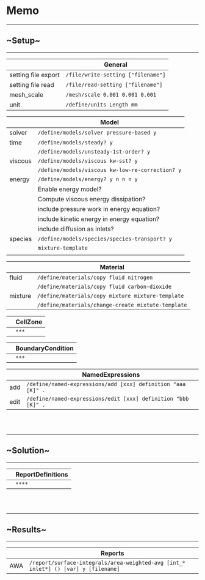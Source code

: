 # Memo

---

## ~Setup~

---

|                     | General                            |
| ------------------- | ---------------------------------- |
| setting file export | `/file/write-setting ["filename"]` |
| setting file read   | `/file/read-setting ["filename"]`  |
| mesh_scale          | `/mesh/scale 0.001 0.001 0.001`    |
| unit                | `/define/units Length mm`          |

|         | Model                                            |
| ------- | ------------------------------------------------ |
| solver  | `/define/models/solver pressure-based y`         |
| time    | `/define/models/steady? y`                       |
|         | `/define/models/unsteady-1st-order? y`           |
| viscous | `/define/models/viscous kw-sst? y`               |
|         | `/define/models/viscous kw-low-re-correction? y` |
| energy  | `/define/models/energy? y n n n y`               |
|         | Enable energy model?                             |
|         | Compute viscous energy dissipation?              |
|         | include pressure work in energy equation?        |
|         | include kinetic energy in energy equation?       |
|         | include diffusion as inlets?                     |
| species | `/define/models/species/species-transport? y`    |
|         | `mixture-template`                               |
|         |                                                  |

|         | Material                                           |
| ------- | -------------------------------------------------- |
| fluid   | `/define/materials/copy fluid nitrogen`            |
|         | `/define/materials/copy fluid carbon-dioxide`      |
| mixture | `/define/materials/copy mixture mixture-template`  |
|         | `/define/materials/change-create mixtute-template` |

|     | CellZone |
| --- | -------- |
|     | `***`    |

|     | BoundaryCondition |
| --- | ----------------- |
|     | `***`             |

|      | NamedExpressions                                              |
| ---- | ------------------------------------------------------------- |
| add  | `/define/named-expressions/add [xxx] definition "aaa [K]" .`  |
| edit | `/define/named-expressions/edit [xxx] definition "bbb [K]" .` |

</br>
</br>

---

## ~Solution~

---

|     | ReportDefinitions |
| --- | ----------------- |
|     | `****`            |

</br>
</br>

---

## ~Results~

---

|     | Reports                                                                            |
| --- | ---------------------------------------------------------------------------------- |
| AWA | `/report/surface-integrals/area-weighted-avg [int_* inlet*] () [var] y [filename]` |
